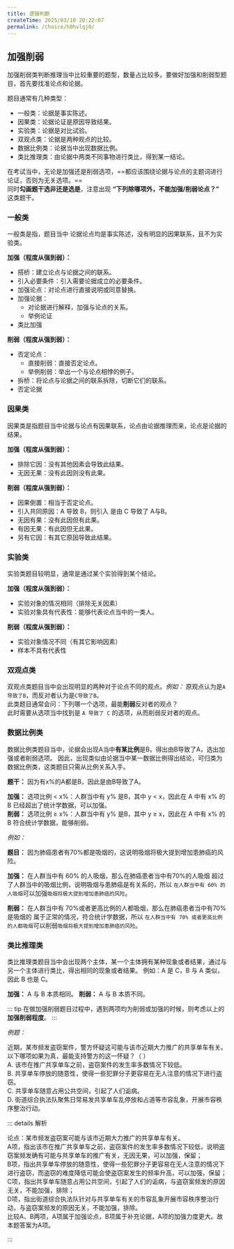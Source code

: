 ```yaml
---
title: 逻辑判断
createTime: 2025/03/10 20:22:07
permalink: /choice/h0hvlqj0/
---
```


## 加强削弱

加强削弱类判断推理当中比较重要的题型，数量占比较多。要做好加强和削弱型题目，首先要找准论点和论据。  

题目通常有几种类型：

- 一般类：论据是事实陈述。
- 因果类：论据论证是原因导致结果。
- 实验类：论据是对比试验。
- 双观点类：论据是两种观点的比较。
- 数据比例类：论据当中出现数据比例。
- 类比推理类：由论据中两类不同事物进行类比，得到某一结论。

在考试当中，无论是加强还是削弱选项，==都应该围绕论据与论点的主题词进行论证，否则为无关选项。==  
同时**勾画题干选非还是选是**，注意出现 **“下列除哪项外，不能加强/削弱论点？”** 这类题干。


### 一般类

一般类是指，题目当中 论据论点均是事实陈述，没有明显的因果联系，且不为实验类。

**加强（程度从强到弱）：**

- 搭桥：建立论点与论据之间的联系。
- 引入必要条件：引入需要论据成立的必要条件。
- 加强论点：对论点进行直接说明或同意替换。
- 加强论据：
  - 对论据进行解释，加强与论点的关系。
  - 举例论证
- 类比加强

**削弱（程度从强到弱）：**

- 否定论点：
  - 直接削弱：直接否定论点。
  - 举例削弱：举出一个与论点相悖的例子。
- 拆桥：将论点与论据之间的联系拆除，切断它们的联系。
- 否定论据

### 因果类

因果类是指题目当中论据与论点有因果联系，论点由论据推理而来，论点是论据的结果。

**加强（程度从强到弱）：**

- 排除它因：没有其他因素会导致此结果。
- 无因无果：没有此因则没有此果。

**削弱（程度从强到弱）：**

- 因果倒置：相当于否定论点。
- 引入共同原因：A 导致 B，则引入 是由 C 导致了 A与B。
- 无因有果：没有此因但有此果。
- 有因无果：有此因但无此果。
- 另有它因：有其它原因导致此结果。

### 实验类
实验类题目较明显，通常是通过某个实验得到某个结论。

**加强（程度从强到弱）：**

- 实验对象的情况相同（排除无关因素）
- 实验对象具有代表性：能够代表论点当中的一类人。

**削弱（程度从强到弱）：**

- 实验对象情况不同（有其它影响因素）
- 样本不具有代表性


### 双观点类

双观点类题目当中会出现明显的两种对于论点不同的观点。*例如：* 原观点认为是`A导致了B`，而反对者认为是`C导致了B`。  
此类题目通常会问：下列哪一个选项，最能**削弱**反对者的观点？  
此时需要从选项当中找到是 `A 导致了 C` 的选项，从而削弱反对者的观点。

### 数据比例类
数据比例类题目当中，论据会出现A当中**有某比例**是B，得出由B导致了A，选出加强或者削弱选项。
因此，出现类似由论据当中某一数据比例得出结论，可归类为数据比例类，这类题目只需从比例关系入手。

**题干：** 因为有x%的A都是B，因此是由B导致了A。

**加强：**
选项比例 \< x%：人群当中有 y% 是B，其中 y < x，因此在 A 中有 x% 的 B 已经超出了统计学数据，可以加强。  
**削弱：**
选项比例 ≥ x%：人群当中有 y% 是B，其中 y ≥ x，因此在 A 中有 x% 的 B 符合统计学数据，能够削弱。  


*例如：*  

**题目：** 因为肺癌患者有70%都是吸烟的，这说明吸烟将极大提到增加患肺癌的风险。   

**加强：** 在人群当中有 60% 的人吸烟，那么在肺癌患者当中有70%的人吸烟 超过了人群当中的吸烟比例，说明吸烟与患肺癌是有关系的，所以
`在人群当中有 60% 的人吸烟`可以加强`吸烟将极大提到增加患肺癌的风险`。

**削弱：** 在人群当中有 70%或者更高比例的人都吸烟，那么在肺癌患者当中有70%是吸烟的 属于正常的情况，符合统计学数据，所以
`在人群当中有 70% 或者更高比例的人都吸烟`可以削弱`吸烟将极大提到增加患肺癌的风险`。

### 类比推理类

类比推理类题目当中会出现两个主体，某一个主体拥有某种现象或者结果，通过与另一个主体进行类比，得出相同的现象或者结果。
例如：A 是 C，B 与 A 类似，因此 B 也是 C。

**加强：** A 与 B 本质相同。
**削弱：** A 与 B 本质不同。

::: tip
在做加强削弱题目过程中，遇到两项均为削弱或加强的时候，则考虑以上的 **加强削弱程度**。
:::

_例题：_

近期，某市频发盗窃案件，警方怀疑这可能与该市近期大力推广的共享单车有关。
以下哪项如果为真，最能支持警方的这一怀疑？（  ）  
A. 该市在推广共享单车之前，盗窃案件的发生率多数情况下较低。  
B. 共享单车停放的随意性，使得一些犯罪分子更容易在无人注意的情况下进行盗窃。  
C. 共享单车随意占用公共空间，引起了人们诟病。  
D. 街道综合执法队聚焦日常易发共享单车乱停放和占道等市容乱象，开展市容秩序整治行动。  

::: details 解析

论点：某市频发盗窃案可能与该市近期大力推广的共享单车有关。  
A项，指出该市在推广共享单车之前，盗窃案件的发生率多数情况下较低，说明盗窃案频发确有可能与共享单车的推广有关，无因无果，可以加强，保留；  
B项，指出共享单车停放的随意性，使得一些犯罪分子更容易在无人注意的情况下进行盗窃，而盗窃的难度降低可能会使盗窃案发生的频率升高，可以加强，保留；  
C项，指出共享单车随意占用公共空间，引起了人们的诟病，与盗窃案频发的原因无关，不能加强，排除；  
D项，指出街道综合执法队针对与共享单车有关的市容乱象开展市容秩序整治行动，与盗窃案频发的原因无关，不能加强，排除。  
比较A、B两项，A项属于加强论点，B项属于补充论据，A项的加强力度更大。故本题答案为A项。  

:::
